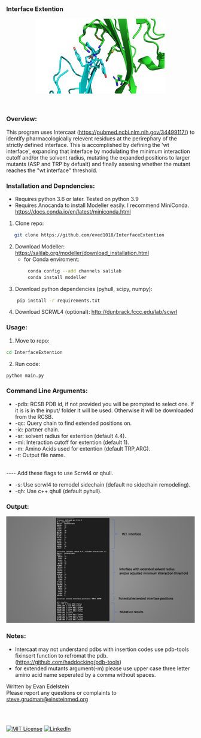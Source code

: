 ### Interface Extention
<p align="center">
  <img src="Media/ctla4cd80.png" height="200"/>
</p>
<br>
 
### Overview:

This program uses Intercaat (https://pubmed.ncbi.nlm.nih.gov/34499117/) to identify pharmacologically relevent residues at the perirephary of the strictly defined interface. This is accomplished by defining the 'wt interface', expanding that interface by modulating the minimum interaction cutoff and/or the solvent radius, mutating the expanded positions to larger mutants (ASP and TRP by defualt) and finally assesing whether the mutant reaches the "wt interface" threshold.


### Installation and Depndencies:
* Requires python 3.6 or later. Tested on python 3.9
* Requires Anocanda to install Modeller easily. I recommend MiniConda. https://docs.conda.io/en/latest/miniconda.html
1. Clone repo:
```sh
   git clone https://github.com/eved1018/InterfaceExtention
```
2. Download Modeller: https://salilab.org/modeller/download_installation.html
    * for Conda enviroment:
```sh 
        conda config --add channels salilab
        conda install modeller
```
3. Download python dependencies (pyhull, scipy, numpy):
```sh
    pip install -r requirements.txt 
```
4. Download SCRWL4 (optional): http://dunbrack.fccc.edu/lab/scwrl


### Usage:
1. Move to repo:
```sh
cd InterfaceExtention
```
2. Run code:
```sh
python main.py 
```
### Command Line Arguments:
* -pdb: RCSB PDB id, if not provided you will be prompted to select one. If it is is in the input/ folder it will be used. Otherwise it will be downloaded from the RCSB.  
* -qc: Query chain to find extended positions on.
* -ic: partner chain.
* -sr: solvent radius for extention (default 4.4).
* -mi: Interaction cutoff for extention (default 1).
* -m: Amino Acids used for extention (default TRP,ARG).
* -r: Output file name. 
<br/>
---- 
Add these flags to use Scrwl4 or qhull.

* -s: Use scrwl4 to remodel sidechain (default no sidechain remodeling).
* -qh: Use c++ qhull (default pyhull). 

### Output:
![output](Media/results.png)


### Notes:
* Intercaat may not understand pdbs with insertion codes use pdb-tools fixinsert function to refromat the pdb. (https://github.com/haddocking/pdb-tools)
* for extended mutants argument(-m) please use upper case three letter amino acid name seperated by a comma without spaces.



Written by Evan Edelstein
<br />
Please report any questions or complaints to steve.grudman@einsteinmed.org

<br />
<br />
<div id="Footer"></div>

[![MIT License][license-shield]][license-url]
[![LinkedIn][linkedin-shield]][linkedin-url]


<!-- MARKDOWN LINKS & IMAGES -->
<!-- https://www.markdownguide.org/basic-syntax/#reference-style-links -->
[license-url]: https://github.com/othneildrew/Best-README-Template/blob/master/LICENSE.txt
[linkedin-shield]: https://img.shields.io/badge/-LinkedIn-black.svg?style=for-the-badge&logo=linkedin&colorB=555
[linkedin-url]: https://www.linkedin.com/in/evan-edelstein/
[license-shield]: https://img.shields.io/github/license/othneildrew/Best-README-Template.svg?style=for-the-badge
[product-screenshot]: Media/ctla4cd80.png